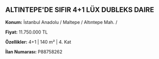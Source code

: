 ## ALTINTEPE'DE SIFIR 4+1 LÜX DUBLEKS DAIRE

**Konum:** İstanbul Anadolu / Maltepe / Altıntepe Mah. /

**Fiyat:** 11.750.000 TL

**Özellikler:** 4+1 | 140 m² | 4. Kat

**İlan Numarası:** P88758262
